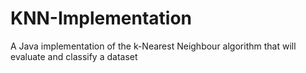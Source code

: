 # KNN-Implementation
A Java implementation of the k-Nearest Neighbour algorithm that will evaluate and classify a dataset
